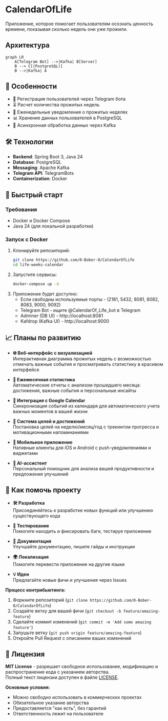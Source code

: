﻿# CalendarOfLife

Приложение, которое помогает пользователям осознать ценность времени, показывая сколько недель они уже прожили.

## Архитектура
```mermaid
graph LR
    A[Telegram Bot] -->|Kafka| B[Server]
    B --> C[(PostgreSQL)]
    B -->|Kafka| A
```

## 🌟 Особенности

- 📅 Регистрация пользователей через Telegram бота
- ⏳ Расчет количества прожитых недель
- 🔔 Еженедельные уведомления о прожитых неделях
- 📊 Хранение данных пользователей в PostgreSQL
- 🚀 Асинхронная обработка данных через Kafka

## 🛠 Технологии

- **Backend**: Spring Boot 3, Java 24
- **Database**: PostgreSQL
- **Messaging**: Apache Kafka
- **Telegram API**: TelegramBots
- **Containerization**: Docker

## 🚀 Быстрый старт

### Требования
- Docker и Docker Compose
- Java 24 (для локальной разработки)

### Запуск с Docker

1. Клонируйте репозиторий:
   ```bash
   git clone https://github.com/0-Bober-0/CalendarOfLife
   cd life-weeks-calendar
2. Запустите сервисы:
   ```bash
   docker-compose up -d
3. Приложение будет доступно:
   + Если свободны используемые порты - (2181, 5432, 8081, 8082, 8083, 9000, 9092)
   + Telegram Bot - ищите @CalendarOf_Life_bot в Telegram
   + Adminer (DB UI) - http://localhost:8081
   + Kafdrop (Kafka UI) - http://localhost:9000
     
## 📈 Планы по развитию

- **🌐 Веб-интерфейс с визуализацией**  
  Интерактивная диаграмма прожитых недель с возможностью отмечать важные события и просматривать статистику в красивом интерфейсе

- **📅 Ежемесячная статистика**  
  Автоматические отчеты с анализом прошедшего месяца: достижения, важные события и персональные инсайты

- **🔌 Интеграция с Google Calendar**  
  Синхронизация событий из календаря для автоматического учета важных моментов в вашей жизни

- **🎯 Система целей и достижений**  
  Постановка целей на неделю/месяц/год с трекингом прогресса и мотивационными напоминаниями

- **📱 Мобильное приложение**  
  Нативные клиенты для iOS и Android с push-уведомлениями и виджетами

- **🤖 AI-ассистент**  
  Персональный помощник для анализа вашей продуктивности и предложения улучшений

## 🤝 Как помочь проекту

- **🛠 Разработка**  
  Присоединяйтесь к разработке новых функций или улучшению существующего кода

- **🐞 Тестирование**  
  Помогите находить и фиксировать баги, тестируя приложение

- **📖 Документация**  
  Улучшайте документацию, пишите гайды и инструкции

- **🌍 Локализация**  
  Помогите перевести приложение на другие языки

- **💡 Идеи**  
  Предлагайте новые фичи и улучшения через Issues

**Процесс контрибьютинга:**
1. Форкните репозиторий (`git clone https://github.com/0-Bober-0/CalendarOfLife`)
2. Создайте ветку для вашей фичи (`git checkout -b feature/amazing-feature`)
3. Сделайте коммит изменений (`git commit -m 'Add some amazing feature'`)
4. Запушьте ветку (`git push origin feature/amazing-feature`)
5. Откройте Pull Request с описанием ваших изменений

## 📜 Лицензия

**MIT License** - разрешает свободное использование, модификацию и распространение кода с указанием авторства.  
Полный текст лицензии доступен в файле [LICENSE](LICENSE).

**Основные условия:**
- Можно свободно использовать в коммерческих проектах
- Обязательное указание авторства
- Предоставляется "как есть", без гарантий
- Ответственность лежит на пользователе
